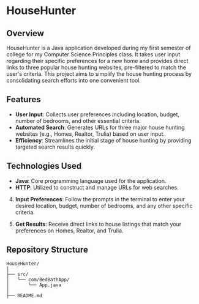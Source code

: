 # HouseHunter

## Overview

HouseHunter is a Java application developed during my first semester of college for my Computer Science Principles class. It takes user input regarding their specific preferences for a new home and provides direct links to three popular house hunting websites, pre-filtered to match the user's criteria. This project aims to simplify the house hunting process by consolidating search efforts into one convenient tool.

## Features

- **User Input**: Collects user preferences including location, budget, number of bedrooms, and other essential criteria.
- **Automated Search**: Generates URLs for three major house hunting websites (e.g., Homes, Realtor, Trulia) based on user input.
- **Efficiency**: Streamlines the initial stage of house hunting by providing targeted search results quickly.

## Technologies Used

- **Java**: Core programming language used for the application.
- **HTTP**: Utilized to construct and manage URLs for web searches.

4. **Input Preferences**: Follow the prompts in the terminal to enter your desired location, budget, number of bedrooms, and any other specific criteria.

5. **Get Results**: Receive direct links to house listings that match your preferences on Homes, Realtor, and Trulia.

## Repository Structure

```
HouseHunter/
│
├── src/
│   └── com/BedBathApp/
│       └── App.java
│
├── README.md
```

